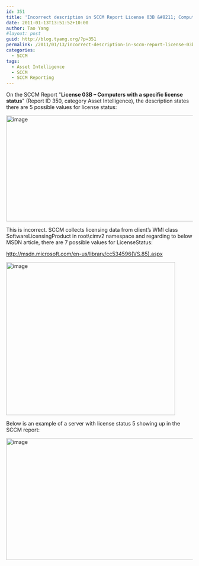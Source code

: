 ```yaml
---
id: 351
title: 'Incorrect description in SCCM Report License 03B &#8211; Computers with a specific license status (Report ID 350)'
date: 2011-01-13T13:51:52+10:00
author: Tao Yang
#layout: post
guid: http://blog.tyang.org/?p=351
permalink: /2011/01/13/incorrect-description-in-sccm-report-license-03b-computers-with-a-specific-license-status-report-id-350/
categories:
  - SCCM
tags:
  - Asset Intelligence
  - SCCM
  - SCCM Reporting
---
```

On the SCCM Report "<strong>License 03B – Computers with a specific license status</strong>" (Report ID 350, category Asset Intelligence), the description states there are 5 possible values for license status:

<a href="http://blog.tyang.org/wp-content/uploads/2011/01/image.png"><img style="display: inline; border: 0px;" title="image" src="http://blog.tyang.org/wp-content/uploads/2011/01/image_thumb.png" border="0" alt="image" width="562" height="286" /></a>

This is incorrect. SCCM collects licensing data from client’s WMI class SoftwareLicensingProduct in root\cimv2 namespace and regarding to below MSDN article, there are 7 possible values for LicenseStatus:

<a href="http://msdn.microsoft.com/en-us/library/cc534596(VS.85).aspx">http://msdn.microsoft.com/en-us/library/cc534596(VS.85).aspx</a>

<a href="http://blog.tyang.org/wp-content/uploads/2011/01/image1.png"><img style="display: inline; border: 0px;" title="image" src="http://blog.tyang.org/wp-content/uploads/2011/01/image_thumb1.png" border="0" alt="image" width="456" height="413" /></a>

Below is an example of a server with license status 5 showing up in the SCCM report:

<a href="http://blog.tyang.org/wp-content/uploads/2011/01/image2.png"><img style="display: inline; border: 0px;" title="image" src="http://blog.tyang.org/wp-content/uploads/2011/01/image_thumb2.png" border="0" alt="image" width="681" height="329" /></a>